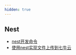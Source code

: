 ```yaml
---
hidden: true
---
```


## Nest
* [nest开发命令](./nest开发命令.md)
* [使用nest实现文件上传到七牛云](./使用nest实现文件上传到七牛云.md)
